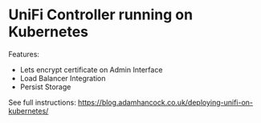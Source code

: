 # UniFi Controller running on Kubernetes

Features:

- Lets encrypt certificate on Admin Interface
- Load Balancer Integration
- Persist Storage

See full instructions: https://blog.adamhancock.co.uk/deploying-unifi-on-kubernetes/
